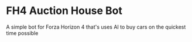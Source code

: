 # FH4 Auction House Bot

A simple bot for Forza Horizon 4 that's uses AI to buy cars on the quickest time possible

